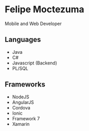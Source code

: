 # Felipe Moctezuma
Mobile and Web Developer

## Languages
- Java
- C#
- Javascript (Backend)
- PL/SQL


## Frameworks
- NodeJS
- AngularJS
- Cordova
- Ionic
- Framework 7
- Xamarin

